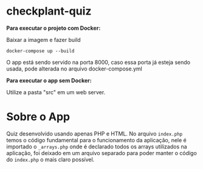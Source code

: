 # checkplant-quiz

**Para executar o projeto com Docker:**

Baixar a imagem e fazer build

```docker-compose up --build```

O app está sendo servido na porta 8000, caso essa porta já esteja sendo usada, pode alterada no arquivo docker-compose.yml


**Para executar o app sem Docker:**

Utilize a pasta "src" em um web server.


# Sobre o App

Quiz desenvolvido usando apenas PHP e HTML. 
No arquivo ```index.php``` temos o código fundamental para o funcionamento da aplicação, nele é importado o ```_arrays.php``` onde é declarado todos os arrays utilizados na aplicação, foi deixado em um arquivo separado para poder manter o código do ```index.php``` o mais claro possível.

